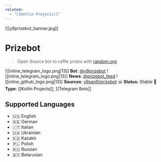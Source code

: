 ```yaml
---
related:
  - "[[Kotlin Projects]]"
---
```

![[y9prizebot_banner.jpg]]

# Prizebot

> Open Source bot to raffle prizes with [random.org](https://random.org)

![[inline_telegram_logo.png|13]] **Bot**: [@y9prizebot](https://t.me/y9prizebot)
![[inline_telegram_logo.png|13]] **News**: [@prizebot_feed](https://t.me/prizebot_feed)
![[inline_github_logo.png|13]] **Sources**: [y9san9/prizebot](https://github.com/y9san9/prizebot)
📊 **Status:** Stable
🚀 **Type**: [[Kotlin Projects]], [[Telegram Bots]]

## Supported Languages

- 🇺🇸 English
- 🇩🇪 German
- 🇮🇹 Italian
- 🇺🇦 Ukrainian
- 🇰🇿 Kazakh
- 🇵🇱 Polish
- 🇷🇺 Russian
- 🇧🇾 Belarusian
